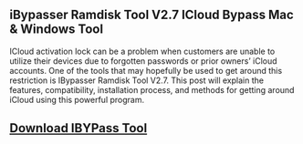 ## iBypasser Ramdisk Tool V2.7 ICloud Bypass Mac & Windows Tool

ICloud activation lock can be a problem when customers are unable to utilize their devices due to forgotten passwords or prior owners’ iCloud accounts. One of the tools that may hopefully be used to get around this restriction is IBypasser Ramdisk Tool V2.7. This post will explain the features, compatibility, installation process, and methods for getting around iCloud using this powerful program.

## [Download IBYPass Tool](https://a2zflashfile.co/iphbypass-tool/)
